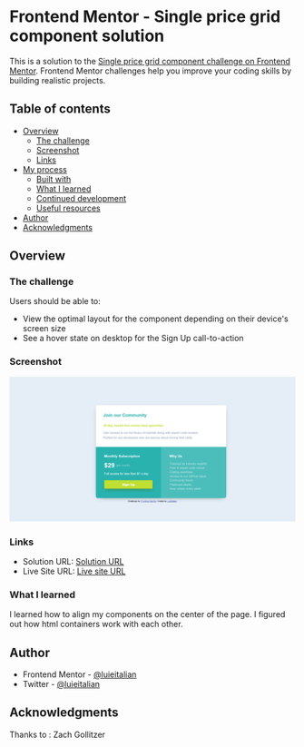 # Frontend Mentor - Single price grid component solution

This is a solution to the [Single price grid component challenge on Frontend Mentor](https://www.frontendmentor.io/challenges/single-price-grid-component-5ce41129d0ff452fec5abbbc). Frontend Mentor challenges help you improve your coding skills by building realistic projects. 

## Table of contents
 
- [Overview](#overview)
  - [The challenge](#the-challenge)
  - [Screenshot](#screenshot)
  - [Links](#links)
- [My process](#my-process)
  - [Built with](#built-with)
  - [What I learned](#what-i-learned)
  - [Continued development](#continued-development)
  - [Useful resources](#useful-resources)
- [Author](#author)
- [Acknowledgments](#acknowledgments)

## Overview

### The challenge

Users should be able to:

- View the optimal layout for the component depending on their device's screen size
- See a hover state on desktop for the Sign Up call-to-action

### Screenshot

![](./screenshot.png)

### Links

- Solution URL: [Solution URL](https://github.com/Luieitalian/single-price-grid-component-master/tree/solution)
- Live Site URL: [Live site URL](https://luieitalian.github.io/single-price-grid-component-master/)


### What I learned

I learned how to align my components on the center of the page.
I figured out how html containers work with each other.

## Author

- Frontend Mentor - [@luieitalian](https://www.frontendmentor.io/profile/luieitalian)
- Twitter - [@luieitalian](https://www.twitter.com/luieitalian)

## Acknowledgments

Thanks to :
  Zach Gollitzer